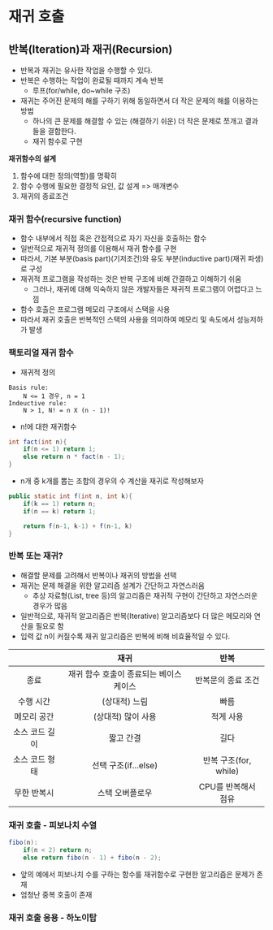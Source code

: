 # 재귀 호출
## 반복(Iteration)과 재귀(Recursion)
- 반복과 재귀는 유사한 작업을 수행할 수 있다.
- 반복은 수행하는 작업이 완료될 때까지 계속 반복
  - 루프(for/while, do~while 구조)
- 재귀는 주어진 문제의 해를 구하기 위해 동일하면서 더 작은 문제의 해를 이용하는 방법
  - 하나의 큰 문제를 해결할 수 있는 (해결하기 쉬운) 더 작은 문제로 쪼개고 결과들을 결합한다.
  - 재귀 함수로 구현

**재귀함수의 설계**
1. 함수에 대한 정의(역할)를 명확히
2. 함수 수행에 필요한 결정적 요인, 값 설계 => 매개변수
3. 재귀의 종료조건

### 재귀 함수(recursive function)
- 함수 내부에서 직접 혹은 간접적으로 자기 자신을 호출하는 함수
- 일반적으로 재귀적 정의를 이용해서 재귀 함수를 구현
- 따라서, 기본 부분(basis part)(기저조건)와 유도 부분(inductive part)(재귀 파생)로 구성
- 재귀적 프로그램을 작성하는 것은 반복 구조에 비해 간결하고 이해하기 쉬움
  - 그러나, 재귀에 대해 익숙하지 않은 개발자들은 재귀적 프로그램이 어렵다고 느낌
- 함수 호출은 프로그램 메모리 구조에서 스택을 사용
- 따라서 재귀 호출은 반복적인 스택의 사용을 의미하여 메모리 및 속도에서 성능저하가 발생

### 팩토리얼 재귀 함수
- 재귀적 정의
```
Basis rule:
    N <= 1 경우, n = 1
Indeuctive rule:
    N > 1, N! = n X (n - 1)!
```

- n!에 대한 재귀함수
```java
int fact(int n){
    if(n <= 1) return 1;
    else return n * fact(n - 1);
}

```

- n개 중 k개를 뽑는 조합의 경우의 수 계산을 재귀로 작성해보자
```java
public static int f(int n, int k){
    if(k == 1) return n;
    if(n == k) return 1;

    return f(n-1, k-1) + f(n-1, k)
}
```

### 반복 또는 재귀?
- 해결할 문제를 고려해서 반복이나 재귀의 방법을 선택
- 재귀는 문제 해결을 위한 알고리즘 설계가 간단하고 자연스러움
  - 추상 자료형(List, tree 등)의 알고리즘은 재귀적 구현이 간단하고 자연스러운 경우가 많음
- 일반적으로, 재귀적 알고리즘은 반복(Iterative) 알고리즘보다 더 많은 메모리와 연산을 필요로 함
- 입력 값 n이 커질수록 재귀 알고리즘은 반복에 비해 비효율적일 수 있다.

||재귀|반복|
|:---:|:---:|:---:|
|종료|재귀 함수 호출이 종료되는 베이스 케이스|반복문의 종료 조건|
|수행 시간|(상대적) 느림|빠름|
|메모리 공간|(상대적) 많이 사용|적게 사용|
|소스 코드 길이|짧고 간결|길다|
|소스 코드 형태|선택 구조(if...else)|반복 구조(for, while)|
|무한 반복시|스택 오버플로우|CPU를 반복해서 점유|

### 재귀 호출 - 피보나치 수열
```java
fibo(n):
    if(n < 2) return n;
    else return fibo(n - 1) + fibo(n - 2);
```

- 앞의 예에서 피보나치 수를 구하는 함수를 재귀함수로 구현한 알고리즘은 문제가 존재
- 엄청난 중복 호출이 존재

### 재귀 호출 응용 - 하노이탑
